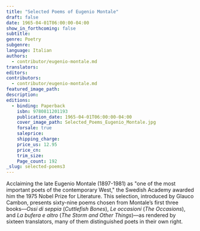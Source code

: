 ```yaml
---
title: "Selected Poems of Eugenio Montale"
draft: false
date: 1965-04-01T06:00:00-04:00
show_in_forthcoming: false
subtitle:
genre: Poetry
subgenre:
language: Italian
authors:
  - contributor/eugenio-montale.md
translators:
editors:
contributors:
  - contributor/eugenio-montale.md
featured_image_path:
description:
editions:
  - binding: Paperback
    isbn: 9780811201193
    publication_date: 1965-04-01T06:00:00-04:00
    cover_image_path: Selected_Poems_Eugenio_Montale.jpg
    forsale: true
    saleprice:
    shipping_charge:
    price_us: 12.95
    price_cn:
    trim_size:
    Page_count: 192
_slug: selected-poems3
---
```


Acclaiming the late Eugenio Montale (1897-1981) as "one of the most important poets of the contemporary West," the Swedish Academy awarded him the 1975 Nobel Prize for Literature. This selection, introduced by Glauco Cambon, presents sixty-nine poems chosen from Montale’s first three books––_Ossi di seppia_ (_Cuttlefish Bones_), _Le occasioni_ (_The Occasions_), and _La bufera e altro_ (_The Storm and Other Things_)––as rendered by sixteen translators, many of them distinguished poets in their own right.

